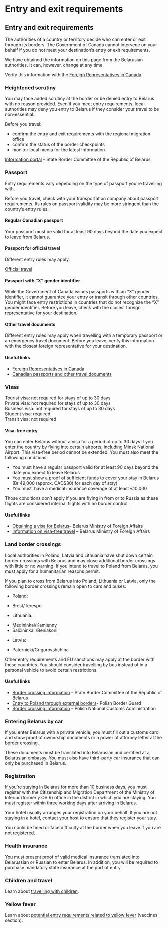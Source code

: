 # Entry and exit requirements

## Entry and exit requirements

The authorities of a country or territory decide who can enter or exit through its borders. The Government of Canada cannot intervene on your behalf if you do not meet your destination’s entry or exit requirements.

We have obtained the information on this page from the Belarusian authorities. It can, however, change at any time.

Verify this information with the [Foreign Representatives in Canada](https://www.international.gc.ca/protocol-protocole/reps.aspx?lang=eng).

### Heightened scrutiny

You may face added scrutiny at the border or be denied entry to Belarus with no reason provided. Even if you meet entry requirements, local authorities may deny you entry to Belarus if they consider your travel to be non-essential.

Before you travel:

* confirm the entry and exit requirements with the regional migration office
* confirm the status of the border checkpoints
* monitor local media for the latest information

[Information portal](https://gpk.gov.by/en/) – State Border Committee of the Republic of Belarus

### Passport

Entry requirements vary depending on the type of passport you're travelling with.

Before you travel, check with your transportation company about passport requirements. Its rules on passport validity may be more stringent than the country’s entry rules.

#### Regular Canadian passport

Your passport must be valid for at least 90 days beyond the date you expect to leave from Belarus.

#### Passport for official travel

Different entry rules may apply.

[Official travel](https://www.canada.ca/en/immigration-refugees-citizenship/services/canadian-passports/official-travel.html)

#### Passport with “X” gender identifier

While the Government of Canada issues passports with an “X” gender identifier, it cannot guarantee your entry or transit through other countries. You might face entry restrictions in countries that do not recognize the “X” gender identifier. Before you leave, check with the closest foreign representative for your destination.

#### Other travel documents

Different entry rules may apply when travelling with a temporary passport or an emergency travel document. Before you leave, verify this information with the closest foreign representative for your destination.

#### Useful links

* [Foreign Representatives in Canada](https://www.international.gc.ca/protocol-protocole/reps.aspx?lang=eng)
* [Canadian passports and other travel documents](http://www.canada.ca/passport)

### Visas

Tourist visa: not required for stays of up to 30 days  
Private visa: not required for stays of up to 30 days  
Business visa: not required for stays of up to 30 days  
Student visa: required  
Transit visa: not required

#### Visa-free entry

You can enter Belarus without a visa for a period of up to 30 days if you enter the country by flying into certain airports, including Minsk National Airport. This visa-free period cannot be extended. You must also meet the following conditions:

* You must have a regular passport valid for at least 90 days beyond the date you expect to leave Belarus
* You must show a proof of sufficient funds to cover your stay in Belarus (Br 49,000 (approx. CAD$30) for each day of stay)
* You must  have a medical insurance coverage of at least €10,000

Those conditions don’t apply if you are flying in from or to Russia as these flights are considered internal flights with no border control.

#### Useful links

* [Obtaining a visa for Belarus](https://mfa.gov.by/en/visa/oformlenie/)– Belarus Ministry of Foreign Affairs
* [Information on visa-free travel](https://mfa.gov.by/en/visa/freemove/airport/) – Belarus Ministry of Foreign Affairs

### Land border crossings

Local authorities in Poland, Latvia and Lithuania have shut down certain border crossings with Belarus and may close additional border crossings with little or no warning. If you intend to travel to Poland from Belarus, you must apply for a humanitarian reasons permit.

If you plan to cross from Belarus into Poland, Lithuania or Latvia, only the following border crossings remain open to cars and buses:

* Poland:

+ Brest/Terespol

* Lithuania:

+ Medininkai/Kamienny
+ Šalčininkai /Beniakoni

* Latvia:

+ Paternieki/Grigorovshchina

Other entry requirements and EU sanctions may apply at the border with these countries. You should consider travelling by bus instead of in a personal vehicle to avoid certain restrictions.

#### Useful links

* [Border crossing information](https://gpk.gov.by/en/) – State Border Committee of the Republic of Belarus
* [Entry to Poland through external borders](https://www.strazgraniczna.pl/pl/cudzoziemcy/obowiazujace-ograniczenia)- Polish Border Guard
* [Border crossing information](https://granica.gov.pl/?v=en) – Polish National Customs Administration



### Entering Belarus by car

If you enter Belarus with a private vehicle, you must fill out a customs card and show proof of ownership documents or a power of attorney letter at the border crossing.

These documents must be translated into Belarusian and certified at a Belarusian embassy. You must also have third-party car insurance that can only be purchased in Belarus.

### Registration

If you’re staying in Belarus for more than 10 business days, you must register with the Citizenship and Migration Department of the Ministry of Interior (formerly OVIR) office in the district in which you are staying. You must register within three working days after arriving in Belarus.

Your hotel usually arranges your registration on your behalf. If you are not staying in a hotel, contact your host to ensure that they register your stay.

You could be fined or face difficulty at the border when you leave if you are not registered.

### Health insurance

You must present proof of valid medical insurance translated into Belarussian or Russian to enter Belarus. In addition, you will be required to purchase mandatory state insurance at the port of entry.

### Children and travel

Learn about [travelling with children](http://travel.gc.ca/travelling/children).

### Yellow fever

Learn about [potential entry requirements related to yellow fever](#health) (vaccines section).
